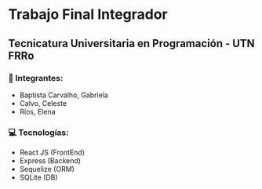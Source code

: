 # Trabajo Final Integrador
## Tecnicatura Universitaria en Programación - UTN FRRo

### 👥 Integrantes:

* Baptista Carvalho, Gabriela
* Calvo, Celeste
* Ríos, Elena

### 💻 Tecnologías:

* React JS (FrontEnd)
* Express (Backend)
* Sequelize (ORM)
* SQLite (DB)
